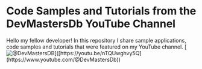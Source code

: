 # Code Samples and Tutorials from the DevMastersDb YouTube Channel


Hello my fellow developer! In this repository I share sample applications, code samples and tutorials that were featured on my YouTube channel.
[![@DevMastersDB]([https://img.youtube.com/vi/nTQUwghvy5Q/default.jpg](https://github.com/dmagda/DevMastersDb/assets/1537233/38dd031e-19d6-4485-aa43-8e4e16f2f2ee))]([https://youtu.be/nTQUwghvy5Q](https://www.youtube.com/@DevMastersDb))




